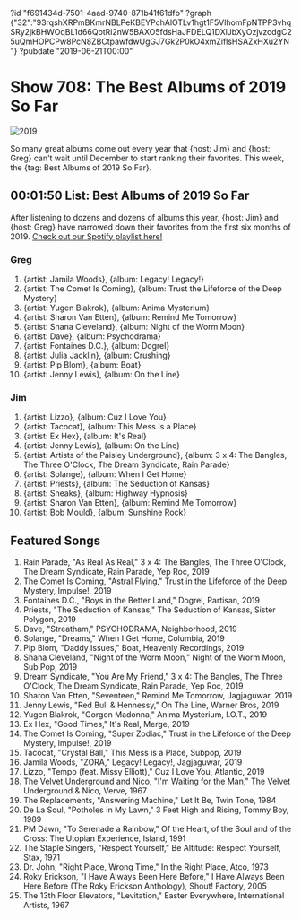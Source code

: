 ?id "f691434d-7501-4aad-9740-871b41f61dfb"
?graph {"32":"93rqshXRPmBKmrNBLPeKBEYPchAlOTLv1hgt1F5VlhomFpNTPP3vhqSRy2jkBHWOqBL1d66QotRi2nW5BAXO5fdsHaJFDELQ1DXlJbXyOzjvzodgC25uQmHOPCPw8PcN8ZBCtpawfdwUgGJ7Gk2P0kO4xmZiflsHSAZxHXu2YN"}
?pubdate "2019-06-21T00:00"

# Show 708: The Best Albums of 2019 So Far

![2019](https://static.soundopinions.org/images/2019/sound_opinions_presents_.png)

So many great albums come out every year that {host: Jim} and {host: Greg} can't wait until December to start ranking their favorites. This week, the {tag: Best Albums of 2019 So Far}.


## 00:01:50 List: Best Albums of 2019 So Far
After listening to dozens and dozens of albums this year, {host: Jim} and {host: Greg} have narrowed down their favorites from the first six months of 2019. [Check out our Spotify playlist here!](https://open.spotify.com/playlist/4Y4CaHiWRGYZiaa6XiHDkf) 

### Greg
1. {artist: Jamila Woods}, {album: Legacy! Legacy!}
2. {artist: The Comet Is Coming}, {album: Trust the Lifeforce of the Deep Mystery}
3. {artist: Yugen Blakrok}, {album: Anima Mysterium}
4. {artist: Sharon Van Etten}, {album: Remind Me Tomorrow}
5. {artist: Shana Cleveland}, {album: Night of the Worm Moon}
6. {artist: Dave}, {album: Psychodrama}
7. {artist: Fontaines D.C.}, {album: Dogrel}
8. {artist: Julia Jacklin}, {album: Crushing}
9. {artist: Pip Blom}, {album: Boat}
10. {artist: Jenny Lewis}, {album: On the Line}

### Jim
1. {artist: Lizzo}, {album: Cuz I Love You}
2. {artist: Tacocat}, {album: This Mess Is a Place}
3. {artist: Ex Hex}, {album: It's Real}
4. {artist: Jenny Lewis}, {album: On the Line}
5. {artist: Artists of the Paisley Underground}, {album: 3 x 4: The Bangles, The Three O'Clock, The Dream Syndicate, Rain Parade}
6. {artist: Solange}, {album: When I Get Home}
7. {artist: Priests}, {album: The Seduction of Kansas}
8. {artist: Sneaks}, {album: Highway Hypnosis}
9. {artist: Sharon Van Etten}, {album: Remind Me Tomorrow}
10. {artist: Bob Mould}, {album: Sunshine Rock}


## Featured Songs
1. Rain Parade, "As Real As Real," 3 x 4: The Bangles, The Three O'Clock, The Dream Syndicate, Rain Parade, Yep Roc, 2019
1. The Comet Is Coming, "Astral Flying," Trust in the Lifeforce of the Deep Mystery, Impulse!, 2019
1. Fontaines D.C., "Boys in the Better Land," Dogrel, Partisan, 2019
1. Priests, "The Seduction of Kansas," The Seduction of Kansas, Sister Polygon, 2019
1. Dave, "Streatham," PSYCHODRAMA, Neighborhood, 2019
1. Solange, "Dreams," When I Get Home, Columbia, 2019
1. Pip Blom, "Daddy Issues," Boat, Heavenly Recordings, 2019
1. Shana Cleveland, "Night of the Worm Moon," Night of the Worm Moon, Sub Pop, 2019
1. Dream Syndicate, "You Are My Friend," 3 x 4: The Bangles, The Three O'Clock, The Dream Syndicate, Rain Parade, Yep Roc, 2019
1. Sharon Van Etten, "Seventeen," Remind Me Tomorrow, Jagjaguwar, 2019
1. Jenny Lewis, "Red Bull & Hennessy," On The Line, Warner Bros, 2019
1. Yugen Blakrok, "Gorgon Madonna," Anima Mysterium, I.O.T., 2019
1. Ex Hex, "Good Times," It's Real, Merge, 2019
1. The Comet Is Coming, "Super Zodiac," Trust in the Lifeforce of the Deep Mystery, Impulse!, 2019
1. Tacocat, "Crystal Ball," This Mess is a Place, Subpop, 2019
1. Jamila Woods, "ZORA," Legacy! Legacy!, Jagjaguwar, 2019
1. Lizzo, "Tempo (feat. Missy Elliott)," Cuz I Love You, Atlantic, 2019
1. The Velvet Underground and Nico, "I'm Waiting for the Man," The Velvet Underground & Nico, Verve, 1967
1. The Replacements, "Answering Machine," Let It Be, Twin Tone, 1984
1. De La Soul, "Potholes In My Lawn," 3 Feet High and Rising, Tommy Boy, 1989
1. PM Dawn, "To Serenade a Rainbow," Of the Heart, of the Soul and of the Cross: The Utopian Experience, Island, 1991
1. The Staple Singers, "Respect Yourself," Be Altitude: Respect Yourself, Stax, 1971
1. Dr. John, "Right Place, Wrong Time," In the Right Place, Atco, 1973
1. Roky Erickson, "I Have Always Been Here Before," I Have Always Been Here Before (The Roky Erickson Anthology), Shout! Factory, 2005
1. The 13th Floor Elevators, "Levitation," Easter Everywhere, International Artists, 1967
